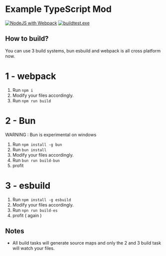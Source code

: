 # Example TypeScript Mod
[![NodeJS with Webpack](https://github.com/eaglerforge/example-typescript-mod/actions/workflows/webpack.yml/badge.svg)](https://github.com/eaglerforge/example-typescript-mod/actions/workflows/webpack.yml) [![buildtest.exe](https://github.com/eaglerforge/example-typescript-mod/actions/workflows/Buildtest.yml/badge.svg)](https://github.com/eaglerforge/example-typescript-mod/actions/workflows/Buildtest.yml)

## How to build?
You can use 3 build systems, bun esbuild and webpack is all cross platform now.

# 1 - webpack

1. Run `npm i`
2. Modify your files accordingly.
2. Run `npm run build`

# 2 - Bun 
WARNING : Bun is experimental on windows

1. Run `npm install -g bun`
2. Run `bun install`
3. Modify your files accordingly.
4. Run `bun run build-bun`
5. profit
# 3 - esbuild
1. Run `npm install -g esbuild`
2. Modify your files accordingly.
3. Run `npn run build-es`
4. profit ( again )
## Notes
- All build tasks will generate source maps and only the 2 and 3 build task will watch your files.
